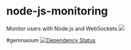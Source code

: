 # node-js-monitoring
Monitor users with Node.js and WebSockets <a href="https://travis-ci.org/xeqtor/node-js-monitoring"><img src="https://travis-ci.org/xeqtor/node-js-monitoring.svg?branch=master"/></a>

#gemnasium
[![Dependency Status](https://gemnasium.com/xeqtor/node-js-monitoring.svg)](https://gemnasium.com/xeqtor/node-js-monitoring)



